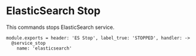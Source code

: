 
# ElasticSearch Stop

This commands stops ElasticSearch service.

    module.exports = header: 'ES Stop', label_true: 'STOPPED', handler: ->
      @service_stop
        name: 'elasticsearch'
